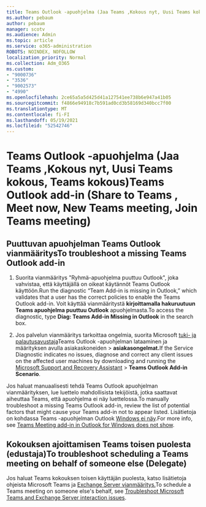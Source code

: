 ```yaml
---
title: Teams Outlook -apuohjelma (Jaa Teams ,Kokous nyt, Uusi Teams kokous, Teams kokous)
ms.author: pebaum
author: pebaum
manager: scotv
ms.audience: Admin
ms.topic: article
ms.service: o365-administration
ROBOTS: NOINDEX, NOFOLLOW
localization_priority: Normal
ms.collection: Adm_O365
ms.custom:
- "9000736"
- "3536"
- "9002573"
- "4990"
ms.openlocfilehash: 2ce65a5a5d425d41a127541ee738b6e947a41b05
ms.sourcegitcommit: f4866e94918c7b591ad0cd3b58169d340bcc7f00
ms.translationtype: MT
ms.contentlocale: fi-FI
ms.lasthandoff: 05/19/2021
ms.locfileid: "52542746"
---
```

# <a name="teams-outlook-add-in-share-to-teams--meet-now-new-teams-meeting-join-teams-meeting"></a><span data-ttu-id="1a4d6-102">Teams Outlook -apuohjelma (Jaa Teams ,Kokous nyt, Uusi Teams kokous, Teams kokous)</span><span class="sxs-lookup"><span data-stu-id="1a4d6-102">Teams Outlook add-in (Share to Teams , Meet now, New Teams meeting, Join Teams meeting)</span></span>

## <a name="to-troubleshoot-a-missing-teams-outlook-add-in"></a><span data-ttu-id="1a4d6-103">Puuttuvan apuohjelman Teams Outlook vianmääritys</span><span class="sxs-lookup"><span data-stu-id="1a4d6-103">To troubleshoot a missing Teams Outlook add-in</span></span>

1. <span data-ttu-id="1a4d6-104">Suorita vianmääritys "Ryhmä-apuohjelma puuttuu Outlook", joka vahvistaa, että käyttäjällä on oikeat käytännöt Teams Outlook käyttöön.</span><span class="sxs-lookup"><span data-stu-id="1a4d6-104">Run the diagnostic “Team Add-in is missing in Outlook,” which validates that a user has the correct policies to enable the Teams Outlook add-in.</span></span> <span data-ttu-id="1a4d6-105">Voit käyttää vianmääritystä **kirjoittamalla hakuruutuun Teams apuohjelma puuttuu Outlook** apuohjelmasta.</span><span class="sxs-lookup"><span data-stu-id="1a4d6-105">To access the diagnostic, type **Diag: Teams Add-in Missing in Outlook** in the search box.</span></span>

1. <span data-ttu-id="1a4d6-106">Jos palvelun vianmääritys tarkoittaa ongelmia, suorita Microsoft [tuki- ja palautusavustaja](https://aka.ms/SaRA-TeamsAddInScenario)Teams Outlook -apuohjelman lataaminen ja määrityksen avulla asiakaskoneiden  >  **asiakasongelmat.**</span><span class="sxs-lookup"><span data-stu-id="1a4d6-106">If the Service Diagnostic indicates no issues, diagnose and correct any client issues on the affected user machines  by downloading and running the [Microsoft Support and Recovery Assistant](https://aka.ms/SaRA-TeamsAddInScenario) > **Teams Outlook Add-in Scenario**.</span></span>

<span data-ttu-id="1a4d6-107">Jos haluat manuaalisesti tehdä Teams Outlook apuohjelman vianmäärityksen, lue luettelo mahdollisista tekijöistä, jotka saattavat aiheuttaa Teams, että apuohjelma ei näy luettelossa.</span><span class="sxs-lookup"><span data-stu-id="1a4d6-107">To manually troubleshoot a missing Teams Outlook add-in, review the list of potential factors that might cause your Teams add-in not to appear listed.</span></span> <span data-ttu-id="1a4d6-108">Lisätietoja on kohdassa Teams -apuohjelman Outlook [Windows ei näy](/microsoftteams/teams-add-in-for-outlook#teams-meeting-add-in-in-outlook-for-windows-does-not-show).</span><span class="sxs-lookup"><span data-stu-id="1a4d6-108">For more info, see [Teams Meeting add-in in Outlook for Windows does not show](/microsoftteams/teams-add-in-for-outlook#teams-meeting-add-in-in-outlook-for-windows-does-not-show).</span></span>

## <a name="to-troubleshoot-scheduling-a-teams-meeting-on-behalf-of-someone-else-delegate"></a><span data-ttu-id="1a4d6-109">Kokouksen ajoittamisen Teams toisen puolesta (edustaja)</span><span class="sxs-lookup"><span data-stu-id="1a4d6-109">To troubleshoot scheduling a Teams meeting on behalf of someone else (Delegate)</span></span>

<span data-ttu-id="1a4d6-110">Jos haluat Teams kokouksen toisen käyttäjän puolesta, katso lisätietoja ohjeista Microsoft Teams ja [Exchange Server vianmääritys.](/microsoftteams/troubleshoot/known-issues/teams-exchange-interaction-issue)</span><span class="sxs-lookup"><span data-stu-id="1a4d6-110">To schedule a Teams meeting on someone else's behalf, see [Troubleshoot Microsoft Teams and Exchange Server interaction issues](/microsoftteams/troubleshoot/known-issues/teams-exchange-interaction-issue).</span></span>
